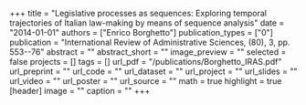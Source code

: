 +++
title = "Legislative processes as sequences: Exploring temporal trajectories of Italian law-making by means of sequence analysis"
date = "2014-01-01"
authors = ["Enrico Borghetto"]
publication_types = ["0"]
publication = "International Review of Administrative Sciences, (80), 3, pp. 553--76"
abstract = ""
abstract_short = ""
image_preview = ""
selected = false
projects = []
tags = []
url_pdf = "/publications/Borghetto_IRAS.pdf"
url_preprint = ""
url_code = ""
url_dataset = ""
url_project = ""
url_slides = ""
url_video = ""
url_poster = ""
url_source = ""
math = true
highlight = true
[header]
image = ""
caption = ""
+++
